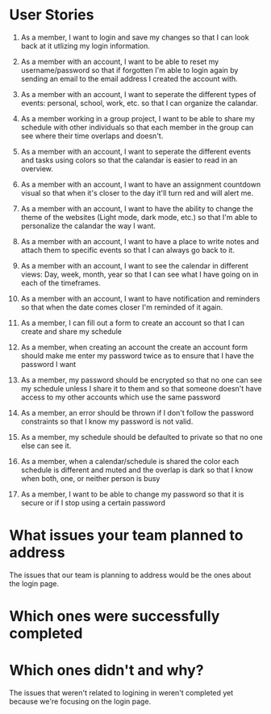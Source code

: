 # User Stories

1. As a member, I want to login and save my changes so that I can look back at it utlizing my login information.

2. As a member with an account, I want to be able to reset my username/password so that if forgotten I'm able to login again by sending an email to the email address I created the account with.

3. As a member with an account, I want to seperate the different types of events: personal, school, work, etc. so that I can organize the calandar.

4. As a member working in a group project, I want to be able to share my schedule with other individuals so that each member in the group can see where their time overlaps and doesn't.

5. As a member with an account, I want to seperate the different events and tasks using colors so that the calandar is easier to read in an overview.

6. As a member with an account, I want to have an assignment countdown visual so that when it's closer to the day it'll turn red and will alert me.

7. As a member with an account, I want to have the ability to change the theme of the websites (Light mode, dark mode, etc.) so that I'm able to personalize the calandar the way I want.

8. As a member with an account, I want to have a place to write notes and attach them to specific events so that I can always go back to it.

9. As a member with an account, I want to see the calendar in different views: Day, week, month, year so that I can see what I have going on in each of the timeframes.

10. As a member with an account, I want to have notification and reminders so that when the date comes closer I'm reminded of it again.

11. As a member, I can fill out a form to create an account so that I can create and share my schedule

12. As a member, when creating an account the create an account form should make me enter my password twice as to ensure that I have the password I want

13. As a member, my password should be encrypted so that no one can see my schedule unless I share it to them and so that someone doesn't have access to my other accounts which use the same password

14. As a member, an error should be thrown if I don't follow the password constraints so that I know my password is not valid.

15. As a member, my schedule should be defaulted to private so that no one else can see it. 

16. As a member, when a calendar/schedule is shared the color each schedule is different and muted and the overlap is dark so that I know when both, one, or neither person is busy

17. As a member, I want to be able to change my password so that it is secure or if I stop using a certain password

# What issues your team planned to address
The issues that our team is planning to address would be the ones about the login page.

# Which ones were successfully completed


# Which ones didn't and why?
The issues that weren't related to  logining in weren't completed yet because we're focusing on the login page.
